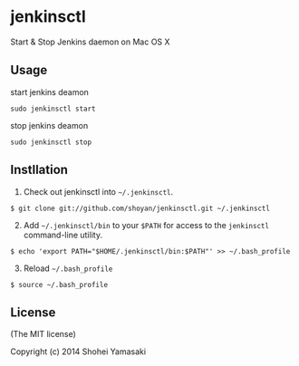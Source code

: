 jenkinsctl
===========

Start &amp; Stop Jenkins daemon on Mac OS X

## Usage
start jenkins deamon  
```
sudo jenkinsctl start
```

stop jenkins deamon  
```
sudo jenkinsctl stop
```

## Instllation
1. Check out jenkinsctl into `~/.jenkinsctl`.  
````
$ git clone git://github.com/shoyan/jenkinsctl.git ~/.jenkinsctl
````

2. Add `~/.jenkinsctl/bin` to your `$PATH` for access to the `jenkinsctl` command-line utility.  
```
$ echo 'export PATH="$HOME/.jenkinsctl/bin:$PATH"' >> ~/.bash_profile
```

3. Reload `~/.bash_profile`  
```
$ source ~/.bash_profile
```

## License

(The MIT license)

Copyright (c) 2014 Shohei Yamasaki
